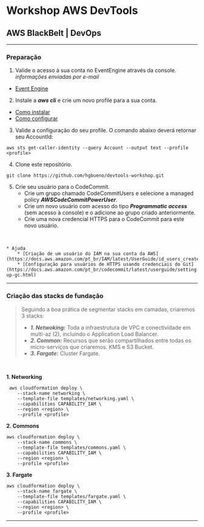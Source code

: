 # Workshop AWS DevTools
## AWS BlackBelt | DevOps


----

### **Preparação**

1. Valide o acesso à sua conta no EventEngine através da console.<br />
*informações enviadas por e-mail* <br />
* [Event Engine](https://dashboard.eventengine.run/login)

2. Instale a ***aws cli*** e crie um novo profile para a sua conta.
* [Como instalar](https://docs.aws.amazon.com/cli/latest/userguide/install-cliv1.html)
* [Como configurar](https://docs.aws.amazon.com/cli/latest/userguide/cli-configure-files.html)

3. Valide a configuração do seu profile.
O comando abaixo deverá retornar seu AccountId:
```
aws sts get-caller-identity --query Account --output text --profile <profile>
```

4. Clone este repositório.
```
git clone https://github.com/hgbueno/devtools-workshop.git
```

5. Crie seu usuário para o CodeCommit.
    * Crie um grupo chamado CodeCommitUsers e selecione a managed policy ***AWSCodeCommitPowerUser***.
    * Crie um novo usuário com acesso do tipo ***Programmatic access*** (sem acesso à console) e o adicione ao grupo criado anteriormente.
    * Crie uma nova credencial HTTPS para o CodeCommit para este novo usuário.
<br />

    * Ajuda
        * [Criação de um usuário do IAM na sua conta da AWS](https://docs.aws.amazon.com/pt_br/IAM/latest/UserGuide/id_users_create.html#id_users_create_console)
        * [Configuração para usuários de HTTPS usando credenciais do Git](https://docs.aws.amazon.com/pt_br/codecommit/latest/userguide/setting-up-gc.html)

----

### **Criação das stacks de fundação**
> Seguindo a boa prática de segmentar stacks em camadas, criaremos 3 stacks:
> * ***1. Netwoking:*** Toda a infraestrutura de VPC e conectividade em multi-az (2), incluindo o Application Load Balancer.
> * ***2. Common:*** Recursos que serão compartilhados entre todas os micro-serviços que criaremos. KMS e S3 Bucket.
> * ***3. Fargate:*** Cluster Fargate.

<br />

**1. Networking**
```
 aws cloudformation deploy \
    --stack-name networking \
    --template-file templates/networking.yaml \
    --capabilities CAPABILITY_IAM \
    --region <region> \
    --profile <profile>
```

**2. Commons**
```
aws cloudformation deploy \
    --stack-name commons \
    --template-file templates/commons.yaml \
    --capabilities CAPABILITY_IAM \
    --region <region> \
    --profile <profile>
```
**3. Fargate**
```
aws cloudformation deploy \
    --stack-name fargate \
    --template-file templates/fargate.yaml \
    --capabilities CAPABILITY_IAM \
    --region <region> \
    --profile <profile>
```

----
